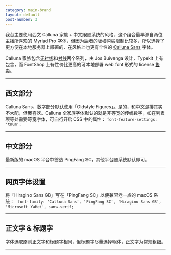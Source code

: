 ```yaml
---
category: main-brand
layout: default
post-number: 3
---
```

我台主要使用西文 Calluna 家族 + 中文跟随系统的风格，这个组合最早源自两位主播所喜欢的 Myriad Pro 字体，但因为后者的版权购买限制比较多，所以选择了更方便在本地服务器上部署的、在风格上也更有个性的 [Calluna Sans](https://www.fontshop.com/families/calluna-sans) 字体。

Calluna 家族包含[无衬线](https://www.exljbris.com/callunasans.html)和[衬线](https://www.exljbris.com/calluna.html)两个系列，由 Jos Buivenga 设计，Typekit 上有包含，而 FontShop 上有性价比更高的可本地部署 web font 形式的 license [售卖](https://www.fontshop.com/families/calluna-sans)。

---

## 西文部分
Calluna Sans，数字部分默认使用「Oldstyle Figures」。是的，和中文混排其实不大配，但我喜欢。Calluna 全家族字体默认的就是非等宽的传统数字，如在列表项等处需要等宽字体，可自行开启 CSS 中的属性：
```	font-feature-settings: 'tnum'; ```

---

## 中文部分
最新版的 macOS 平台中首选 PingFang SC，其他平台随系统默认即可。

---

## 网页字体设置
将「Hiragino Sans GB」写在「PingFang SC」以便兼容老一点的 macOS 系统：
```	font-family: 'Calluna Sans', 'PingFang SC', 'Hiragino Sans GB', 'Microsoft YaHei', sans-serif;```

---

## 正文字 & 标题字
字体选取原则正文字和标题字相同，但标题字尽量选择粗体，正文字为常规粗细。

---
